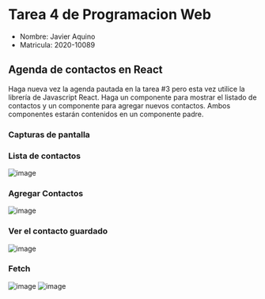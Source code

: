 # Tarea 4 de Programacion Web

* Nombre: Javier Aquino
* Matricula: 2020-10089

## Agenda de contactos en React

Haga nueva vez la agenda pautada en la tarea #3 pero esta vez utilice la librería de Javascript React. Haga un componente para mostrar el listado de contactos y un componente para agregar nuevos contactos. Ambos componentes estarán contenidos en un componente padre.

### Capturas de pantalla

### Lista de contactos 
![image](https://user-images.githubusercontent.com/88693010/179290788-56d67523-fe0f-4dbd-89f1-76e312b68089.png)

### Agregar Contactos
![image](https://user-images.githubusercontent.com/88693010/179291076-14627e40-641d-4d51-80e8-81842e67e90e.png)

### Ver el contacto guardado
![image](https://user-images.githubusercontent.com/88693010/179291128-cc8a33d9-d467-49b6-810e-3423dc525097.png)

### Fetch
![image](https://user-images.githubusercontent.com/88693010/179291285-c394b48d-0359-4de2-88d7-c10f1d76f841.png)
![image](https://user-images.githubusercontent.com/88693010/179291325-219b3948-f239-4fcf-b782-df96148fa120.png)


